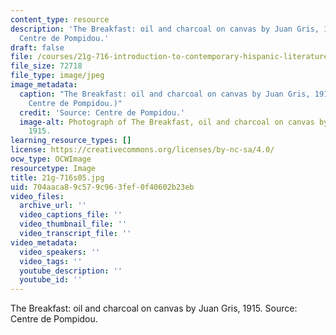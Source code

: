 ```yaml
---
content_type: resource
description: 'The Breakfast: oil and charcoal on canvas by Juan Gris, 1915. Source:
  Centre de Pompidou.'
draft: false
file: /courses/21g-716-introduction-to-contemporary-hispanic-literature-spring-2005/704aaca89c579c963fef0f40602b23eb_21g-716s05.jpg
file_size: 72718
file_type: image/jpeg
image_metadata:
  caption: "The Breakfast: oil and charcoal on canvas by Juan Gris, 1915. (Source:\_\
    Centre de Pompidou.)"
  credit: 'Source: Centre de Pompidou.'
  image-alt: Photograph of The Breakfast, oil and charcoal on canvas by Juan Gris,
    1915.
learning_resource_types: []
license: https://creativecommons.org/licenses/by-nc-sa/4.0/
ocw_type: OCWImage
resourcetype: Image
title: 21g-716s05.jpg
uid: 704aaca8-9c57-9c96-3fef-0f40602b23eb
video_files:
  archive_url: ''
  video_captions_file: ''
  video_thumbnail_file: ''
  video_transcript_file: ''
video_metadata:
  video_speakers: ''
  video_tags: ''
  youtube_description: ''
  youtube_id: ''
---
```

The Breakfast: oil and charcoal on canvas by Juan Gris, 1915. Source: Centre de Pompidou.